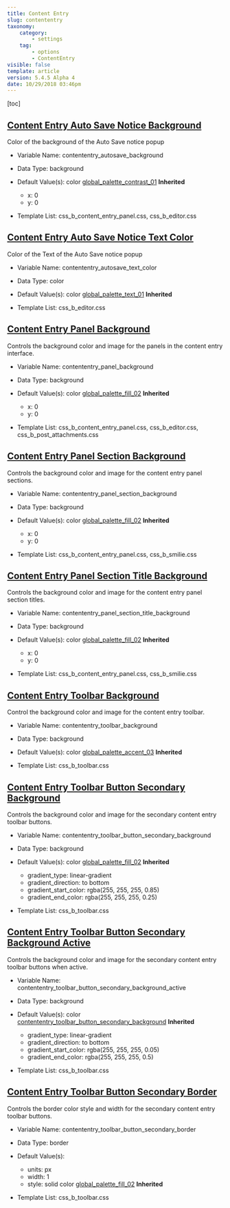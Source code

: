 ```yaml
---
title: Content Entry
slug: contententry
taxonomy:
    category:
        - settings
    tag:
        - options
        - ContentEntry
visible: false
template: article
version: 5.4.5 Alpha 4
date: 10/29/2018 03:46pm
---
```




[toc]

## [Content Entry Auto Save Notice Background](#contententry_autosave_background)

Color of the background of the Auto Save notice popup

- Variable Name: contententry_autosave_background
- Data Type: background
- Default Value(s):
color [global_palette_contrast_01](/output/stylevars/ContentEntry#contententry_autosave_background) **Inherited**
  - x: 0
  - y: 0

- Template List: css_b_content_entry_panel.css, css_b_editor.css

## [Content Entry Auto Save Notice Text Color](#contententry_autosave_text_color)

Color of the Text of the Auto Save notice popup

- Variable Name: contententry_autosave_text_color
- Data Type: color
- Default Value(s):
color [global_palette_text_01](/output/stylevars/ContentEntry#contententry_autosave_text_color) **Inherited**

- Template List: css_b_editor.css

## [Content Entry Panel Background](#contententry_panel_background)

Controls the background color and image for the panels in the content entry interface.

- Variable Name: contententry_panel_background
- Data Type: background
- Default Value(s):
color [global_palette_fill_02](/output/stylevars/ContentEntry#contententry_panel_background) **Inherited**
  - x: 0
  - y: 0

- Template List: css_b_content_entry_panel.css, css_b_editor.css, css_b_post_attachments.css

## [Content Entry Panel Section Background](#contententry_panel_section_background)

Controls the background color and image for the content entry panel sections.

- Variable Name: contententry_panel_section_background
- Data Type: background
- Default Value(s):
color [global_palette_fill_02](/output/stylevars/ContentEntry#contententry_panel_section_background) **Inherited**
  - x: 0
  - y: 0

- Template List: css_b_content_entry_panel.css, css_b_smilie.css

## [Content Entry Panel Section Title Background](#contententry_panel_section_title_background)

Controls the background color and image for the content entry panel section titles.

- Variable Name: contententry_panel_section_title_background
- Data Type: background
- Default Value(s):
color [global_palette_fill_02](/output/stylevars/ContentEntry#contententry_panel_section_title_background) **Inherited**
  - x: 0
  - y: 0

- Template List: css_b_content_entry_panel.css, css_b_smilie.css

## [Content Entry Toolbar Background](#contententry_toolbar_background)

Control the background color and image for the content entry toolbar.

- Variable Name: contententry_toolbar_background
- Data Type: background
- Default Value(s):
color [global_palette_accent_03](/output/stylevars/ContentEntry#contententry_toolbar_background) **Inherited**

- Template List: css_b_toolbar.css

## [Content Entry Toolbar Button Secondary Background](#contententry_toolbar_button_secondary_background)

Controls the background color and image for the secondary content entry toolbar buttons.

- Variable Name: contententry_toolbar_button_secondary_background
- Data Type: background
- Default Value(s):
color [global_palette_fill_02](/output/stylevars/ContentEntry#contententry_toolbar_button_secondary_background) **Inherited**
  - gradient_type: linear-gradient
  - gradient_direction: to bottom
  - gradient_start_color: rgba(255, 255, 255, 0.85)
  - gradient_end_color: rgba(255, 255, 255, 0.25)

- Template List: css_b_toolbar.css

## [Content Entry Toolbar Button Secondary Background Active](#contententry_toolbar_button_secondary_background_active)

Controls the background color and image for the secondary content entry toolbar buttons when active.

- Variable Name: contententry_toolbar_button_secondary_background_active
- Data Type: background
- Default Value(s):
color [contententry_toolbar_button_secondary_background](/output/stylevars/ContentEntry#contententry_toolbar_button_secondary_background_active) **Inherited**
  - gradient_type: linear-gradient
  - gradient_direction: to bottom
  - gradient_start_color: rgba(255, 255, 255, 0.05)
  - gradient_end_color: rgba(255, 255, 255, 0.5)

- Template List: css_b_toolbar.css

## [Content Entry Toolbar Button Secondary Border](#contententry_toolbar_button_secondary_border)

Controls the border color style and width for the secondary content entry toolbar buttons.

- Variable Name: contententry_toolbar_button_secondary_border
- Data Type: border
- Default Value(s):
  - units: px
  - width: 1
  - style: solid
color [global_palette_fill_02](/output/stylevars/ContentEntry#contententry_toolbar_button_secondary_border) **Inherited**

- Template List: css_b_toolbar.css


